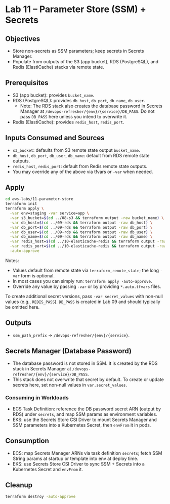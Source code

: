 # Lab 11 – Parameter Store (SSM) + Secrets

## Objectives

- Store non-secrets as SSM parameters; keep secrets in Secrets Manager.
- Populate from outputs of the S3 (app bucket), RDS (PostgreSQL), and Redis (ElastiCache) stacks via remote state.

## Prerequisites

- S3 (app bucket): provides `bucket_name`.
- RDS (PostgreSQL): provides `db_host`, `db_port`, `db_name`, `db_user`.
  - Note: The RDS stack also creates the database password in Secrets Manager at `/devops-refresher/{env}/{service}/DB_PASS`. Do not pass `DB_PASS` here unless you intend to overwrite it.
- Redis (ElastiCache): provides `redis_host`, `redis_port`.

## Inputs Consumed and Sources

- `s3_bucket`: defaults from S3 remote state output `bucket_name`.
- `db_host`, `db_port`, `db_user`, `db_name`: default from RDS remote state outputs.
- `redis_host`, `redis_port`: default from Redis remote state outputs.
- You may override any of the above via tfvars or `-var` when needed.

## Apply

```bash
cd aws-labs/11-parameter-store
terraform init
terraform apply \
  -var env=staging -var service=app \
  -var s3_bucket=$(cd ../08-s3 && terraform output -raw bucket_name) \
  -var db_host=$(cd ../09-rds && terraform output -raw db_host) \
  -var db_port=$(cd ../09-rds && terraform output -raw db_port) \
  -var db_user=$(cd ../09-rds && terraform output -raw db_user) \
  -var db_name=$(cd ../09-rds && terraform output -raw db_name) \
  -var redis_host=$(cd ../10-elasticache-redis && terraform output -raw redis_host) \
  -var redis_port=$(cd ../10-elasticache-redis && terraform output -raw redis_port) \
  -auto-approve
```

Notes:

- Values default from remote state via `terraform_remote_state`; the long `-var` form is optional.
- In most cases you can simply run: `terraform apply -auto-approve`.
- Override any value by passing `-var` or by providing `*.auto.tfvars` files.

To create additional secret versions, pass `-var secret_values` with non-null values (e.g., `REDIS_PASS`). `DB_PASS` is created in Lab 09 and should typically be omitted here.

## Outputs

- `ssm_path_prefix` → `/devops-refresher/{env}/{service}`.

## Secrets Manager (Database Password)

- The database password is not stored in SSM. It is created by the RDS stack in Secrets Manager at `/devops-refresher/{env}/{service}/DB_PASS`.
- This stack does not overwrite that secret by default. To create or update secrets here, set non-null values in `var.secret_values`.

### Consuming in Workloads

- ECS Task Definition: reference the DB password secret ARN (output by RDS) under `secrets`, and map SSM params as environment variables.
- EKS: use the Secrets Store CSI Driver to mount Secrets Manager and SSM parameters into a Kubernetes Secret, then `envFrom` it in pods.

## Consumption

- ECS: map Secrets Manager ARNs via task definition `secrets`; fetch SSM String params at startup or template into env at deploy time.
- EKS: use Secrets Store CSI Driver to sync SSM + Secrets into a Kubernetes Secret and `envFrom` it.

## Cleanup

```bash
terraform destroy -auto-approve
```
